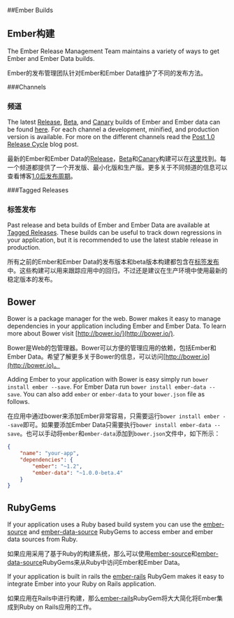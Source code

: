 ##Ember Builds

## Ember构建

The Ember Release Management Team maintains a variety of ways to get  Ember and Ember Data builds.

Ember的发布管理团队针对Ember和Ember Data维护了不同的发布方法。

###Channels

### 频道

The latest [Release](/builds#/release), [Beta](/builds#/beta), and [Canary](/builds#/canary) builds of Ember and Ember data can be found [here](/builds). For each channel a development, minified, and production version is available. For more on the different channels read the [Post 1.0 Release Cycle](http://emberjs.com/blog/2013/09/06/new-ember-release-process.html) blog post.

最新的Ember和Ember Data的[Release](/builds#/release)，[Beta](/builds#/beta)和[Canary](/builds#/canary)构建可以在[这里](/builds)找到。每一个频道都提供了一个开发版、最小化版和生产版。更多关于不同频道的信息可以查看博客[1.0后发布周期](http://emberjs.com/blog/2013/09/06/new-ember-release-process.html)。

###Tagged Releases

### 标签发布

Past release and beta builds  of Ember and Ember Data are available at [Tagged Releases](/builds#/tagged). These builds can be useful to track down regressions in your application, but it is recommended to use the latest stable release in production.

所有之前的Ember和Ember
Data的发布版本和beta版本构建都包含在[标签发布](/builds#/tagged)中。这些构建可以用来跟踪应用中的回归，不过还是建议在生产环境中使用最新的稳定版本的发布。

## Bower

Bower is a package manager for the web. Bower makes it easy to manage dependencies in your application including Ember and Ember Data. To learn more about Bower visit [http://bower.io/](http://bower.io/).

Bower是Web的包管理器。Bower可以方便的管理应用的依赖，包括Ember和Ember
Data。希望了解更多关于Bower的信息，可以访问[http://bower.io](http://bower.io)。

Adding Ember to your application with Bower is easy simply run `bower install ember --save`. For Ember Data run `bower install ember-data --save`. You can also add `ember` or `ember-data` to your `bower.json` file as follows.

在应用中通过bower来添加Ember非常容易，只需要运行`bower install ember
--save`即可。如果要添加Ember Data只需要执行`bower install ember-data
--save`。也可以手动将`ember`和`ember-data`添加到`bower.json`文件中，如下所示：

```json
{
	"name": "your-app",
	"dependencies": {
		"ember": "~1.2",
		"ember-data": "~1.0.0-beta.4"
	}
}

```

## RubyGems

If your application uses a Ruby based build system you can use the [ember-source](http://rubygems.org/gems/ember-source) and [ember-data-source](http://rubygems.org/gems/ember-data-source) RubyGems to access ember and ember data sources from Ruby.

如果应用采用了基于Ruby的构建系统，那么可以使用[ember-source](http://rubygems.org/gems/ember-source)和[ember-data-source](http://rubygems.org/gems/ember-data-source)RubyGems来从Ruby中访问Ember和Ember
Data。

If your application is built in rails the [ember-rails](http://rubygems.org/gems/ember-rails) RubyGem makes it easy to integrate Ember into your Ruby on Rails application.

如果应用在Rails中进行构建，那么[ember-rails](http://rubygems.org/gems/ember-rails)RubyGem将大大简化将Ember集成到Ruby on Rails应用的工作。
